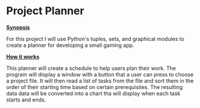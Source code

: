 # Project Planner

**<u>Synopsis</u>**

For this project I will use Python's tuples, sets, and graphical modules to create a planner for developing a small gaming app.

**<u>How it works</u>**

This planner will create a schedule to help users plan their work. The program will display a window with a button that a user can press to choose a project file. It will then read a list of tasks from the file and sort them in the order of their starting time based on certain prerequisites. The resulting data data will be converted into a chart tha will display when each task starts and ends.